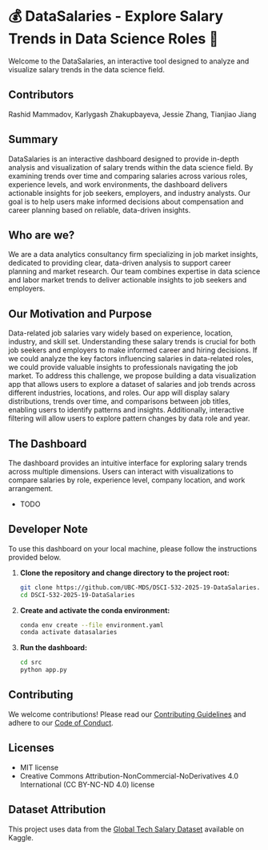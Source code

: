 # 💰 DataSalaries - Explore Salary Trends in Data Science Roles 💼

Welcome to the DataSalaries, an interactive tool designed to analyze and visualize salary trends in the data science field.

## Contributors
Rashid Mammadov, Karlygash Zhakupbayeva, Jessie Zhang, Tianjiao Jiang

## Summary

DataSalaries is an interactive dashboard designed to provide in-depth analysis and visualization of salary trends within the data science field. By examining trends over time and comparing salaries across various roles, experience levels, and work environments, the dashboard delivers actionable insights for job seekers, employers, and industry analysts. Our goal is to help users make informed decisions about compensation and career planning based on reliable, data-driven insights.

## Who are we?  

We are a data analytics consultancy firm specializing in job market insights, dedicated to providing clear, data-driven analysis to support career planning and market research. Our team combines expertise in data science and labor market trends to deliver actionable insights to job seekers and employers.

## Our Motivation and Purpose  

Data-related job salaries vary widely based on experience, location, industry, and skill set. Understanding these salary trends is crucial for both job seekers and employers to make informed career and hiring decisions. If we could analyze the key factors influencing salaries in data-related roles, we could provide valuable insights to professionals navigating the job market. To address this challenge, we propose building a data visualization app that allows users to explore a dataset of salaries and job trends across different industries, locations, and roles. Our app will display salary distributions, trends over time, and comparisons between job titles, enabling users to identify patterns and insights. Additionally, interactive filtering will allow users to explore pattern changes by data role and year. 

## The Dashboard

The dashboard provides an intuitive interface for exploring salary trends across multiple dimensions. Users can interact with visualizations to compare salaries by role, experience level, company location, and work arrangement.
- TODO

## Developer Note
To use this dashboard on your local machine, please follow the instructions provided below.

1. **Clone the repository and change directory to the project root:**
    ```bash
    git clone https://github.com/UBC-MDS/DSCI-532-2025-19-DataSalaries.git
    cd DSCI-532-2025-19-DataSalaries
    ```

2. **Create and activate the conda environment:**
    ```bash
    conda env create --file environment.yaml
    conda activate datasalaries
    ```

3. **Run the dashboard:**
    ```bash
    cd src
    python app.py
    ```

## Contributing
We welcome contributions! Please read our [Contributing Guidelines](CONTRIBUTING.md) and adhere to our [Code of Conduct](CODE_OF_CONDUCT.md).

## Licenses
- MIT license
- Creative Commons Attribution-NonCommercial-NoDerivatives 4.0 International (CC BY-NC-ND 4.0) license

## Dataset Attribution
This project uses data from the [Global Tech Salary Dataset](https://www.kaggle.com/datasets/yaaryiitturan/global-tech-salary-dataset/code) available on Kaggle.  

